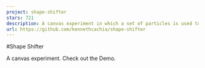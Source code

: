 ```yaml
---
project: shape-shifter
stars: 721
description: A canvas experiment in which a set of particles is used to render different shapes based on the user's input. It supports multiple modes: text, countdown, time and icons.
url: https://github.com/kennethcachia/shape-shifter
---
```


#Shape Shifter

A canvas experiment. Check out the Demo.
